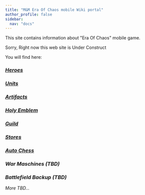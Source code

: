 ```yaml
---
title: "M&M Era Of Chaos mobile Wiki portal"
author_profile: false
sidebar:
  nav: "docs"
---
```


This site contains information about "Era Of Chaos" mobile game.

Sorry, Right now this web site is Under Construct

You will find here:
### <i class="fas fa-chess-king"/>[Heroes](/heroes/) 
### <i class="fab fa-optin-monster"/>[Units](/units/)
### <i class="fas fa-hand-sparkles"/>[Artifacts](/artifacts/)
### <i class="fas fa-atom"/>[Holy Emblem](/emblem/)
### <i class="fas fa-place-of-worship"/>[Guild](/guild/)
### <i class="fas fa-store"/> [Stores](/stores/)
### <i class="fas fa-chess"/>[Auto Chess](/autochess/)

### War Maschines (TBD)
### Battlefield Backup (TBD)

More TBD...

